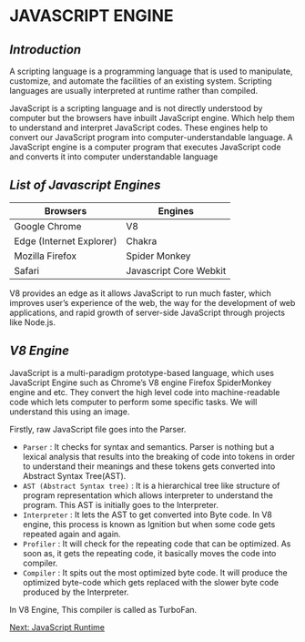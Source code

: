 # JAVASCRIPT ENGINE

## _Introduction_
A scripting language is a programming language that is used to manipulate, customize, and automate the facilities of an existing system. Scripting languages are usually interpreted at runtime rather than compiled.

JavaScript is a scripting language and is not directly understood by computer but the browsers have inbuilt JavaScript engine. Which help them to understand and interpret JavaScript codes. These engines help to convert our JavaScript program into computer-understandable language. A JavaScript engine is a computer program that executes JavaScript code and converts it into computer understandable language

## _List of Javascript Engines_
 | Browsers | Engines |
| ------ | ------ |
| Google Chrome | V8 |
| Edge (Internet Explorer) | Chakra |
| Mozilla Firefox | Spider Monkey |
| Safari | Javascript Core Webkit |

V8 provides an edge as it allows JavaScript to run much faster, which improves user’s experience of the web, the way for the development of web applications, and rapid growth of server-side JavaScript through projects like Node.js.

## _V8 Engine_

JavaScript is a multi-paradigm prototype-based language, which uses JavaScript Engine such as Chrome’s V8 engine Firefox SpiderMonkey engine and etc. They convert the high level code into machine-readable code which lets computer to perform some specific tasks. We will understand this using an image.


Firstly, raw JavaScript file goes into the Parser. 
 - `Parser` : It checks for syntax and semantics. Parser is nothing but a lexical analysis that results into the breaking of code into tokens in order to understand their meanings and these tokens gets converted into Abstract Syntax Tree(AST).
 - `AST (Abstract Syntax tree)` : It is a hierarchical tree like structure of program representation which allows interpreter to understand the program. This AST is initially goes to the Interpreter.
 - `Interpreter` : It lets the AST to get converted into Byte code. In V8 engine, this process is known as Ignition but when some code gets repeated again and again.
 - `Profiler` : It will check for the repeating code that can be optimized. As soon as, it gets the repeating code, it basically moves the code into compiler.
 - `Compiler` : It spits out the most optimized byte code. It will produce the optimized byte-code which gets replaced with the slower byte code produced by the Interpreter. 
 
 In V8 Engine, This compiler is called as TurboFan.


<div style="display: flex; justify-content: space-between;">
  <a href="./1.2 Javascript Runtime.md">Next: JavaScript Runtime</a>
</div>

